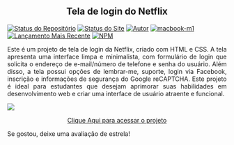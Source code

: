 <h2 align="center">Tela de login do Netflix</h2>

[![Status do Repositório](https://img.shields.io/badge/Repositório%20Status-Mantido-dark%20green.svg)](https://github.com/alexandresantosal91/netflix-tela-de-login)
[![Status do Site](https://img.shields.io/badge/Website%20Status-Online-green)](https://alexandresantosal91.github.io/netflix-tela-de-login/)
[![Autor](https://img.shields.io/badge/Autor-Alexandre%20Santos-blue.svg)](https://www.linkedin.com/in/alexandresantosal/)
[![macbook-m1](https://img.shields.io/badge/MacBook_Air_M1_2021-999999)](https://www.apple.com/br/macbook-air-m1/)
[![Lançamento Mais Recente](https://img.shields.io/badge/Latest%20Release-16%20maio%202023-yellow.svg)](https://github.com/alexandresantosal91/netflix-tela-de-login/commits/main)
[![NPM](https://img.shields.io/npm/l/react)](https://github.com/alexandresantosal91/netflix-tela-de-login/blob/main/LICENSE)

<p align="justify">Este é um projeto de tela de login da Netflix, criado com HTML e CSS. A tela apresenta uma interface limpa e minimalista, com formulário de login que solicita o endereço de e-mail/número de telefone e senha do usuário. Além disso, a tela possui opções de lembrar-me, suporte, login via Facebook, inscrição e informações de segurança do Google reCAPTCHA. Este projeto é ideal para estudantes que desejam aprimorar suas habilidades em desenvolvimento web e criar uma interface de usuário atraente e funcional.</p>

![](./assets/img/Captura%20de%20Tela%202023-05-16%20%C3%A0s%2016.59.00.png)

<p align="center"><a href="https://netflix-tela-de-login.vercel.app">Clique Aqui para acessar o projeto</a></p>

 <p align="justify">Se gostou, deixe uma avaliação de estrela!</p>
